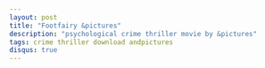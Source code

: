```yaml
---
layout: post
title: "Footfairy &pictures"
description: "psychological crime thriller movie by &pictures"
tags: crime thriller download andpictures
disqus: true
---
```


<div class="responsive-container">
<iframe src="" frameborder="0" marginwidth="0" marginheight="0" scrolling="NO" width="100%" height="480" allowfullscreen></iframe>
<div style="width: 80px; height: 80px; position: absolute; opacity: 0; right: 0px; top: 0px;"> </div></div>

<script data-ad-client="ca-pub-8367357551397143" async src="https://pagead2.googlesyndication.com/pagead/js/adsbygoogle.js"></script>